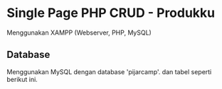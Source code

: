 # Single Page PHP CRUD - Produkku

Menggunakan XAMPP (Webserver, PHP, MySQL)

## Database

Menggunakan MySQL dengan database 'pijarcamp'. dan tabel seperti berikut ini.
